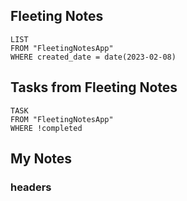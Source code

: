 ## Fleeting Notes
```dataview
LIST
FROM "FleetingNotesApp"
WHERE created_date = date(2023-02-08) 
```

## Tasks from Fleeting Notes
```dataview
TASK
FROM "FleetingNotesApp"
WHERE !completed
```

## My Notes
### headers